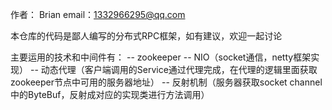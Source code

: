 作者： Brian   email：1332966295@qq.com

本仓库的代码是鄙人编写的分布式RPC框架，如有建议，欢迎一起讨论

主要运用的技术和中间件有：
    -- zookeeper
    -- NIO（socket通信，netty框架实现）
    -- 动态代理（客户端调用的Service通过代理完成，在代理的逻辑里面获取zookeeper节点中可用的服务器地址）
    -- 反射机制（服务器获取socket channel中的ByteBuf，反射成对应的实现类进行方法调用）



